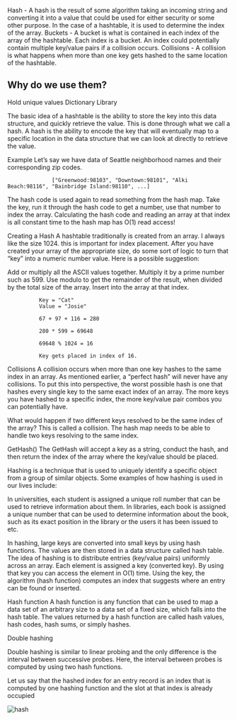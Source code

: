 Hash - A hash is the result of some algorithm taking an incoming string and converting it into a value that could be used for either security or some other purpose. In the case of a hashtable, it is used to determine the index of the array.
Buckets - A bucket is what is contained in each index of the array of the hashtable. Each index is a bucket. An index could potentially contain multiple key/value pairs if a collision occurs.
Collisions - A collision is what happens when more than one key gets hashed to the same location of the hashtable.



## Why do we use them?
Hold unique values
Dictionary
Library

The basic idea of a hashtable is the ability to store the key into this data structure, and quickly retrieve the value. This is done through what we call a hash. A hash is the ability to encode the key that will eventually map to a specific location in the data structure that we can look at directly to retrieve the value.

Example
Let’s say we have data of Seattle neighborhood names and their corresponding zip codes.

                  ["Greenwood:98103", "Downtown:98101", "Alki Beach:98116", "Bainbridge Island:98110", ...]
                  
                  
              
The hash code is used again to read something from the hash map. Take the key, run it through the hash code to get a number, use that number to index the array. Calculating the hash code and reading an array at that index is all constant time to the hash map has O(1) read access!

Creating a Hash
A hashtable traditionally is created from an array. I always like the size 1024. this is important for index placement. After you have created your array of the appropriate size, do some sort of logic to turn that “key” into a numeric number value. Here is a possible suggestion:

Add or multiply all the ASCII values together.
Multiply it by a prime number such as 599.
Use modulo to get the remainder of the result, when divided by the total size of the array.
Insert into the array at that index.


              Key = "Cat"
              Value = "Josie"

              67 + 97 + 116 = 280

              280 * 599 = 69648

              69648 % 1024 = 16

              Key gets placed in index of 16. 
              
              
              
             
Collisions
A collision occurs when more than one key hashes to the same index in an array. As mentioned earlier, a “perfect hash” will never have any collisions. To put this into perspective, the worst possible hash is one that hashes every single key to the same exact index of an array. The more keys you have hashed to a specific index, the more key/value pair combos you can potentially have.




What would happen if two different keys resolved to be the same index of the array? This is called a collision. The hash map needs to be able to handle two keys resolving to the same index.


GetHash()
The GetHash will accept a key as a string, conduct the hash, and then return the index of the array where the key/value should be placed.


Hashing is a technique that is used to uniquely identify a specific object from a group of similar objects. Some examples of how hashing is used in our lives include:

In universities, each student is assigned a unique roll number that can be used to retrieve information about them.
In libraries, each book is assigned a unique number that can be used to determine information about the book, such as its exact position in the library or the users it has been issued to etc.



In hashing, large keys are converted into small keys by using hash functions. The values are then stored in a data structure called hash table. The idea of hashing is to distribute entries (key/value pairs) uniformly across an array. Each element is assigned a key (converted key). By using that key you can access the element in O(1) time. Using the key, the algorithm (hash function) computes an index that suggests where an entry can be found or inserted.

Hash function
A hash function is any function that can be used to map a data set of an arbitrary size to a data set of a fixed size, which falls into the hash table. The values returned by a hash function are called hash values, hash codes, hash sums, or simply hashes.

Double hashing

Double hashing is similar to linear probing and the only difference is the interval between successive probes. Here, the interval between probes is computed by using two hash functions.

Let us say that the hashed index for an entry record is an index that is computed by one hashing function and the slot at that index is already occupied


![hash](https://upload.wikimedia.org/wikipedia/commons/thumb/7/7d/Hash_table_3_1_1_0_1_0_0_SP.svg/800px-Hash_table_3_1_1_0_1_0_0_SP.svg.png)

            
